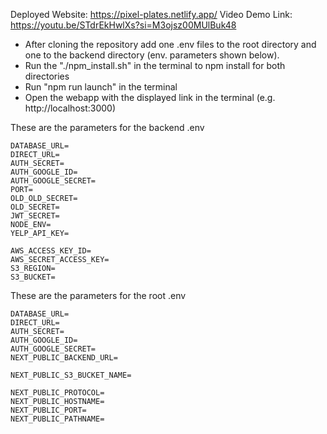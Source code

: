 Deployed Website: https://pixel-plates.netlify.app/
Video Demo Link: https://youtu.be/STdrEkHwlXs?si=M3ojsz00MUlBuk48

- After cloning the repository add one .env files to the root directory and one to the backend directory (env. parameters shown below). 
- Run the "./npm_install.sh" in the terminal to npm install for both directories
- Run "npm run launch" in the terminal
- Open the webapp with the displayed link in the terminal (e.g. http://localhost:3000)

These are the parameters for the backend .env
```
DATABASE_URL=
DIRECT_URL=
AUTH_SECRET=
AUTH_GOOGLE_ID=
AUTH_GOOGLE_SECRET=
PORT=
OLD_OLD_SECRET=
OLD_SECRET=
JWT_SECRET=
NODE_ENV=
YELP_API_KEY=

AWS_ACCESS_KEY_ID=
AWS_SECRET_ACCESS_KEY=
S3_REGION=
S3_BUCKET=
```

These are the parameters for the root .env
```
DATABASE_URL=
DIRECT_URL=
AUTH_SECRET=
AUTH_GOOGLE_ID=
AUTH_GOOGLE_SECRET=
NEXT_PUBLIC_BACKEND_URL=

NEXT_PUBLIC_S3_BUCKET_NAME=

NEXT_PUBLIC_PROTOCOL=
NEXT_PUBLIC_HOSTNAME=
NEXT_PUBLIC_PORT=
NEXT_PUBLIC_PATHNAME=
```
